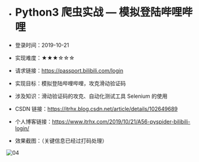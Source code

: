 - # Python3 爬虫实战 — 模拟登陆哔哩哔哩

- 登录时间：2019-10-21

- 实现难度：★★★☆☆☆

- 请求链接：https://passport.bilibili.com/login

- 实现目标：模拟登陆哔哩哔哩，攻克滑动验证码

- 涉及知识：滑动验证码的攻克、自动化测试工具 Selenium 的使用

- CSDN 链接：https://itrhx.blog.csdn.net/article/details/102649689

- 个人博客链接：https://www.itrhx.com/2019/10/21/A56-pyspider-bilibili-login/

- 效果截图：（关键信息已经过打码处理）

![04](https://cdn.jsdelivr.net/gh/TRHX/ImageHosting/ITRHX-PIC/A56/bilibili.gif)
